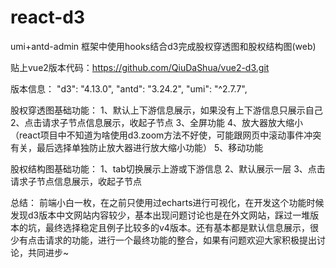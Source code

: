 # react-d3
umi+antd-admin 框架中使用hooks结合d3完成股权穿透图和股权结构图(web)

贴上vue2版本代码：https://github.com/QiuDaShua/vue2-d3.git


版本信息：
"d3": "4.13.0",
"antd": "3.24.2",
"umi": "^2.7.7",


股权穿透图基础功能：
1、默认上下游信息展示，如果没有上下游信息只展示自己
2、点击请求子节点信息展示，收起子节点
3、全屏功能
4、放大器放大缩小（react项目中不知道为啥使用d3.zoom方法不好使，可能跟网页中滚动事件冲突有关，最后选择单独防止放大器进行放大缩小功能）
5、移动功能

股权结构图基础功能：
1、tab切换展示上游或下游信息
2、默认展示一层
3、点击请求子节点信息展示，收起子节点

总结：
前端小白一枚，在之前只使用过echarts进行可视化，在开发这个功能时候发现d3版本中文网站内容较少，基本出现问题讨论也是在外文网站，踩过一堆版本的坑，最终选择稳定且例子比较多的v4版本。还有基本都是默认信息展示，很少有点击请求的功能，进行一个最终功能的整合，如果有问题欢迎大家积极提出讨论，共同进步~
